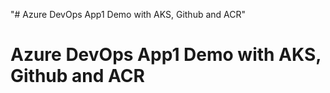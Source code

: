 "# Azure DevOps App1 Demo with AKS, Github and ACR" 
# Azure DevOps App1 Demo with AKS, Github and ACR
